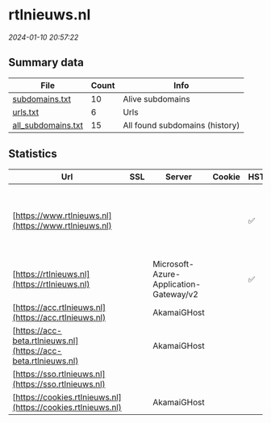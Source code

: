 # rtlnieuws.nl
*2024-01-10 20:57:22*
## Summary data
| File       | Count | Info |
|------------|-------|------|
|[subdomains.txt](/data/rtlnieuws.nl/subdomains.txt)|10|Alive subdomains|
|[urls.txt](/data/rtlnieuws.nl/urls.txt)|6|Urls|
|[all_subdomains.txt](/data/rtlnieuws.nl/all_subdomains.txt)|15|All found subdomains (history)|
## Statistics
| Url | SSL | Server | Cookie | HSTS | CSP | XFO | XXP | RP | Tech |Title |
|------------|-------|------|------|------|------|------|------|------|------|------|
|[https://www.rtlnieuws.nl](https://www.rtlnieuws.nl)| || |:white_check_mark: | :white_check_mark:| :white_check_mark: | :white_check_mark: | :white_check_mark: |Drupal:9 Google Tag Manager HSTS PHP:8.1.20 ZURB Foundation|RTL Nieuws|
|[https://rtlnieuws.nl](https://rtlnieuws.nl)| |Microsoft-Azure-Application-Gateway/v2| |:white_check_mark: | :white_check_mark:| :white_check_mark: | :white_check_mark: | :white_check_mark: ||301 Moved Perman...|
|[https://acc.rtlnieuws.nl](https://acc.rtlnieuws.nl)| |AkamaiGHost| | | | | | :white_check_mark: |Basic|Access Denied|
|[https://acc-beta.rtlnieuws.nl](https://acc-beta.rtlnieuws.nl)| |AkamaiGHost| | | | | | :white_check_mark: |Basic|Access Denied|
|[https://sso.rtlnieuws.nl](https://sso.rtlnieuws.nl)| || | | | | | :white_check_mark: |||
|[https://cookies.rtlnieuws.nl](https://cookies.rtlnieuws.nl)| |AkamaiGHost| | | | | | :white_check_mark: ||Internal Server...|